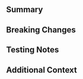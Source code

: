 <!--
Feature requests, code contributions, and bug reports are welcome!
Github/Gitlab submitted issues and PRs/MRs are handled on a best effort basis.
The SchedMD official issue tracker is at <https://support.schedmd.com/>.
-->

## Summary

<!--
Describe what this is for and why it is needed.
Link relevant issues which this addresses. (e.g. Resolves #123)
-->

## Breaking Changes

<!--
Does this cause any breaking changes to users?
Explain why the breakage has to happen.
-->

## Testing Notes

<!--
Provide information on how to test this.
-->

## Additional Context

<!--
Provide any other additional information here.
(e.g. which commits are critical or superfluous; why this implementation)
-->
